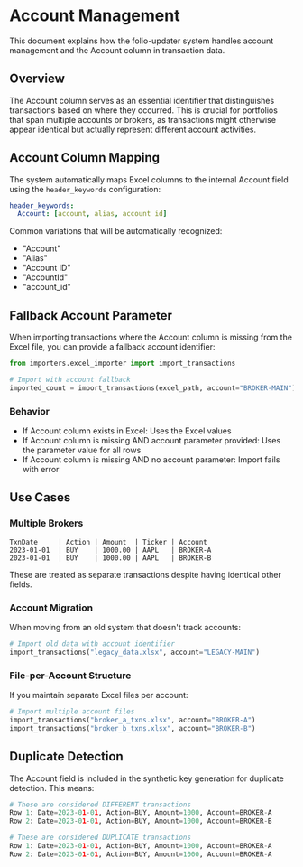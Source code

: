 # Account Management

This document explains how the folio-updater system handles account management and the Account column in transaction data.

## Overview

The Account column serves as an essential identifier that distinguishes transactions based on where they occurred. This is crucial for portfolios that span multiple accounts or brokers, as transactions might otherwise appear identical but actually represent different account activities.

## Account Column Mapping

The system automatically maps Excel columns to the internal Account field using the `header_keywords` configuration:

```yaml
header_keywords:
  Account: [account, alias, account id]
```

Common variations that will be automatically recognized:

- "Account"
- "Alias"
- "Account ID"
- "AccountId"
- "account_id"

## Fallback Account Parameter

When importing transactions where the Account column is missing from the Excel file, you can provide a fallback account identifier:

```python
from importers.excel_importer import import_transactions

# Import with account fallback
imported_count = import_transactions(excel_path, account="BROKER-MAIN")
```

### Behavior

- If Account column exists in Excel: Uses the Excel values
- If Account column is missing AND account parameter provided: Uses the parameter value for all rows
- If Account column is missing AND no account parameter: Import fails with error

## Use Cases

### Multiple Brokers

```text
TxnDate     | Action | Amount  | Ticker | Account
2023-01-01  | BUY    | 1000.00 | AAPL   | BROKER-A
2023-01-01  | BUY    | 1000.00 | AAPL   | BROKER-B
```

These are treated as separate transactions despite having identical other fields.

### Account Migration

When moving from an old system that doesn't track accounts:

```python
# Import old data with account identifier
import_transactions("legacy_data.xlsx", account="LEGACY-MAIN")
```

### File-per-Account Structure

If you maintain separate Excel files per account:

```python
# Import multiple account files
import_transactions("broker_a_txns.xlsx", account="BROKER-A") 
import_transactions("broker_b_txns.xlsx", account="BROKER-B")
```

## Duplicate Detection

The Account field is included in the synthetic key generation for duplicate detection. This means:

```python
# These are considered DIFFERENT transactions
Row 1: Date=2023-01-01, Action=BUY, Amount=1000, Account=BROKER-A
Row 2: Date=2023-01-01, Action=BUY, Amount=1000, Account=BROKER-B

# These are considered DUPLICATE transactions  
Row 1: Date=2023-01-01, Action=BUY, Amount=1000, Account=BROKER-A
Row 2: Date=2023-01-01, Action=BUY, Amount=1000, Account=BROKER-A
```
